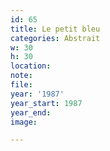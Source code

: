 ```yaml
---
id: 65
title: Le petit bleu
categories: Abstrait
w: 30
h: 30
location:
note:
file:
year: '1987'
year_start: 1987
year_end:
image:

---
```


